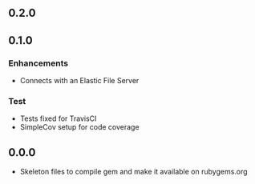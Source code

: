 ## 0.2.0

## 0.1.0

### Enhancements
- Connects with an Elastic File Server

### Test
- Tests fixed for TravisCI
- SimpleCov setup for code coverage

## 0.0.0
- Skeleton files to compile gem and make it available on rubygems.org
